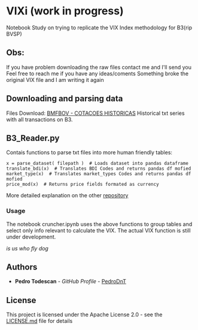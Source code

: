 # VIXi (work in progress)
Notebook Study on trying to replicate the VIX Index methodology for B3(rip BVSP)

## Obs: 
If you have problem downloading the raw files contact me and I'll send you
Feel free to reach me if you have any ideas/coments
Something broke the original VIX file and I am writing it again

## Downloading and parsing data
Files Download: [BMFBOV - COTACOES HISTORICAS](http://www.bmfbovespa.com.br/pt_br/servicos/market-data/historico/mercado-a-vista/cotacoes-historicas/)
Historical txt series with all transactions on B3. 

## B3_Reader.py 
Contais functions to parse txt files into more human friendly tables: 

```
x = parse_dataset( filepath )  # Loads dataset into pandas dataframe
translate_bdi(x)  # Translates BDI Codes and returns pandas df mofied
market_type(x)  # Translates market_types Codes and returns pandas df mofied
price_mod(x)  # Returns price fields formated as currency
```
More detailed explanation on the other [repository](https://github.com/PedroDnT/B3)  

### Usage
The notebook cruncher.ipynb uses the above functions to group tables and select only info relevant to calculate the VIX. 
The actual VIX function is still under development. 

*is us who fly dog*

## Authors
* **Pedro Todescan** - *GitHub Profile* - [PedroDnT](https://github.com/PedroDnT)

## License
This project is licensed under the Apache License 2.0 - see the [LICENSE.md](LICENSE.md) file for details
